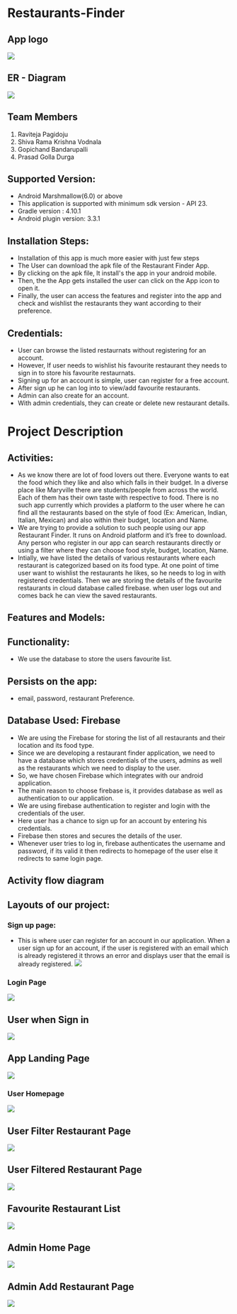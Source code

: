 # Restaurants-Finder

## App logo

![](https://raw.githubusercontent.com/RaviTeja444/restaurants-finder/main/Screenshots/logo.png)

## ER - Diagram
![](https://raw.githubusercontent.com/RaviTeja444/restaurants-finder/main/Blank%20diagram%20(2).png)


## Team Members
1. Raviteja Pagidoju 
2. Shiva Rama Krishna Vodnala
3. Gopichand Bandarupalli
4. Prasad Golla Durga

## Supported Version:
* Android Marshmallow(6.0) or above
* This application is supported with minimum sdk version - API 23.
* Gradle version : 4.10.1
* Android plugin version: 3.3.1

## Installation Steps:
* Installation of this app is much more easier with just few steps
* The User can download the apk file of the Restaurant Finder App.
* By clicking on the apk file, It install's the app in your android mobile.
* Then, the the App gets installed the user can click on the App icon to open it.
* Finally, the user can access the features and register into the app and check and wishlist the restaurants they want according to their preference.

## Credentials:
* User can browse the listed restaurnats without registering for an account. 
* However, If user needs to wishlist his favourite restaurant they needs to sign in to store his favourite restaurnats.
* Signing up for an account is simple, user can register for a free account. 
* After sign up he can log into to view/add favourite restaurants. 
* Admin can also create for an account. 
* With admin credentials, they can create or delete new restaurant details. 

# Project Description

## Activities:
* As we know there are lot of food lovers out there. Everyone wants to eat the food which they like and also which falls in their budget. In a diverse place like Maryville there are students/people from across the world. Each of them has their own taste with respective to food. There is no such app currently which provides a platform to the user where he can find all the restaurants based on the style of food (Ex: American, Indian, Italian, Mexican) and also within their budget, location and Name.
* We are trying to provide a solution to such people using our app Restaurant Finder. It runs on Android platform and it’s free to download. Any person who register in our app can search restaurants directly or using a filter where they can choose food style, budget, location, Name.
* Intially, we have listed the details of various restaurants where each restaurant is categorized based on its food type. At one point of time user want to wishlist the restaurants he likes, so he needs to log in with registered credentials. Then we are storing the details of the favourite restaurants in cloud database called firebase. when user logs out and comes back he can view the saved restaurants.


## Features and Models:


## Functionality:
* We use the database to store the users favourite list.

## Persists on the app:
* email, password, restaurant Preference.

## Database Used: Firebase
* We are using the Firebase for storing the list of all restaurants and their location and its food type.
* Since we are developing a restaurant finder application, we need to have a database which stores credentials of the users, admins as well as the restaurants which we need to display to the user. 
* So, we have chosen Firebase which integrates with our android application. 
* The main reason to choose firebase is, it provides database as well as authentication to our application. 
* We are using firebase authentication to register and login with the credentials of the user.
* Here user has a chance to sign up for an account by entering his credentials. 
* Firebase then stores and secures the details of the user. 
* Whenever user tries to log in, firebase authenticates the username and password, if its valid it then redirects to homepage of the user else it redirects to same login page.

## Activity flow diagram


## Layouts of our project:

### Sign up page: 
* This is where user can register for an account in our application. When a user sign up for an account, if the user is registered with an email which is already registered it throws an error and displays user that the email is already registered.
![](https://raw.githubusercontent.com/RaviTeja444/restaurants-finder/main/Screenshots/Screenshot%20(101).png)



### Login Page 
![](https://raw.githubusercontent.com/RaviTeja444/restaurants-finder/main/Screenshots/IncorrectPassword.png)

## User when Sign in
![](https://raw.githubusercontent.com/RaviTeja444/restaurants-finder/main/Screenshots/6.png)

## App Landing Page 
![](https://raw.githubusercontent.com/RaviTeja444/restaurants-finder/main/Screenshots/1.png)

### User Homepage
![](https://raw.githubusercontent.com/RaviTeja444/restaurants-finder/main/Screenshots/6.png)

## User Filter Restaurant Page 
![](https://raw.githubusercontent.com/RaviTeja444/restaurants-finder/main/Screenshots/2.png)

## User Filtered Restaurant Page
![](https://raw.githubusercontent.com/RaviTeja444/restaurants-finder/main/Screenshots/3.png)

## Favourite Restaurant List
![](https://raw.githubusercontent.com/RaviTeja444/restaurants-finder/main/Screenshots/7.png)

## Admin Home Page
![](https://raw.githubusercontent.com/RaviTeja444/restaurants-finder/main/Screenshots/8.png)

## Admin Add Restaurant Page
![](https://raw.githubusercontent.com/RaviTeja444/restaurants-finder/main/Screenshots/9.png)

## 












